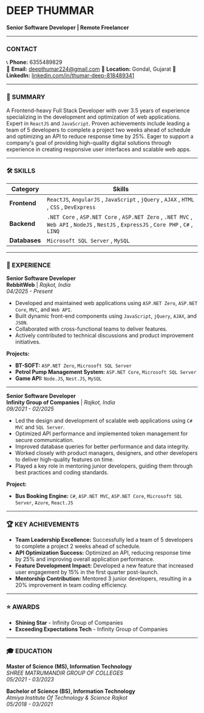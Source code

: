 # DEEP THUMMAR

**Senior Software Developer | Remote Freelancer**

---

### CONTACT

📞 **Phone:** 6355489829   
📧 **Email:** [deepthumar224@gmail.com](mailto:deepthumar224@gmail.com)
📍 **Location:** Gondal, Gujarat
🔗 **LinkedIn:** [linkedin.com/in/thumar-deep-818489341](https://www.linkedin.com/in/thumar-deep-818489341/)

---

### 📝 SUMMARY

A Frontend-heavy Full Stack Developer with over 3.5 years of experience specializing in the development and optimization of web applications. Expert in `ReactJS` and `JavaScript`. Proven achievements include leading a team of 5 developers to complete a project two weeks ahead of schedule and optimizing an API to reduce response time by 25%. Eager to support a company's goal of providing high-quality digital solutions through experience in creating responsive user interfaces and scalable web apps.

---

### 🛠️ SKILLS

| Category | Skills |
| --- | --- |
| **Frontend** | `ReactJS`, `AngularJS` , `JavaScript` , `jQuery` , `AJAX` , `HTML` , `CSS` , `DevExpress`  |
| **Backend** | `.NET Core` , `ASP.NET Core` , `ASP.NET Zero` , `.NET MVC` , `Web API` , `NodeJS` , `NestJS` , `ExpressJS` , `Core PHP` , `C#` , `LINQ`  |
| **Databases** | `Microsoft SQL Server` , `MySQL`  |

---

### 💼 EXPERIENCE

**Senior Software Developer**   
**RebbitWeb**  | _Rajkot, India_   
_04/2025 - Present_ 

-   Developed and maintained web applications using `ASP.NET Zero`, `ASP.NET Core`, `MVC`, and `Web API`.
-   Built dynamic front-end components using `JavaScript`, `jQuery`, `AJAX`, and `JSON`.
-   Collaborated with cross-functional teams to deliver features.
-   Actively contributed to technical discussions and product improvement initiatives.

**Projects:**
-   **BT-SOFT:** `ASP.NET Zero`, `Microsoft SQL Server` 
-   **Petrol Pump Management System:** `ASP.NET Core`, `Microsoft SQL Server` 
-   **Game API:** `Node.JS`, `Nest.JS`, `MySQL` 

---

**Senior Software Developer**   
**Infinity Group of Companies**  | _Rajkot, India_   
_09/2021 - 02/2025_ 

-   Led the design and development of scalable web applications using `C# MVC` and `SQL Server`.
-   Optimized API performance and implemented token management for secure communication.
-   Improved database queries for better performance and data integrity.
-   Worked closely with product managers, designers, and other developers to deliver high-quality features on time.
-   Played a key role in mentoring junior developers, guiding them through best practices and coding standards.

**Project:**
-   **Bus Booking Engine:** `C#`, `ASP.NET MVC`, `ASP.NET Core`, `Microsoft SQL Server`, `Azure`, `React.JS` 

---

### 🏆 KEY ACHIEVEMENTS

-   **Team Leadership Excellence:** Successfully led a team of 5 developers to complete a project 2 weeks ahead of schedule.
-   **API Optimization Success:** Optimized an API, reducing response time by 25% and improving overall application performance.
-   **Feature Development Impact:** Developed a new feature that increased user engagement by 15% in the first quarter post-launch.
-   **Mentorship Contribution:** Mentored 3 junior developers, resulting in a 20% improvement in team coding efficiency.

---

### ⭐ AWARDS

-   **Shining Star** - Infinity Group of Companies 
-   **Exceeding Expectations Tech** - Infinity Group of Companies 

---

### 🎓 EDUCATION

**Master of Science (MS), Information Technology**   
_SHREE MATRUMANDIR GROUP OF COLLEGES_   
_05/2021 - 03/2023_ 

**Bachelor of Science (BS), Information Technology**   
_Atmiya Institute Of Technology & Science Rajkot_   
_05/2018 - 03/2021_ 
